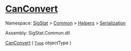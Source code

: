 # [CanConvert](./DistanceFunctionJsonConverter-100664042.md)

Namespace: [SigStat]() > [Common](./../../../README.md) > [Helpers](./../../README.md) > [Serialization](./../README.md)

Assembly: SigStat.Common.dll

[CanConvert](./DistanceFunctionJsonConverter-100664042.md) ( [`Type`](https://docs.microsoft.com/en-us/dotnet/api/System.Type) objectType )              
